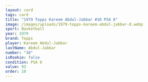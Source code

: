 ```yaml
---
layout: card
tags: card
title: "1979 Topps Kareem Abdul-Jabbar #10 PSA 8"
image: /images/uploads/1979-topps-kareem-abdul-jabbar-8.webp
sport: Basketball
year: 1979
brand: Topps
player: Kareem Abdul-Jabbar
lastName: Abdul-Jabbar
number: "10"
isRookie: false
condition: PSA 8
value: 93
order: 10
---
```

